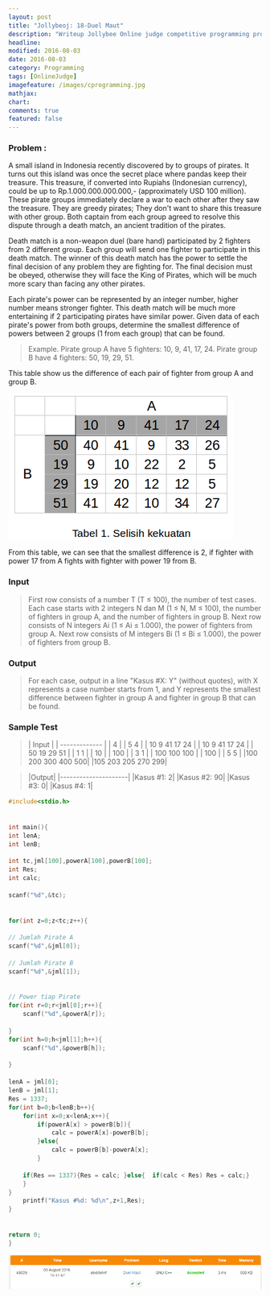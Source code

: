 ```yaml
---
layout: post
title: "Jollybeoj: 18-Duel Maut"
description: "Writeup Jollybee Online judge competitive programming problem"
headline: 
modified: 2016-08-03
date: 2016-08-03
category: Programming
tags: [OnlineJudge]
imagefeature: /images/cprogramming.jpg
mathjax: 
chart: 
comments: true
featured: false
---
```


### Problem : 
A small island in Indonesia recently discovered by to groups of pirates. It turns out this island was once the secret place where pandas keep their treasure. This treasure, if converted into Rupiahs (Indonesian currency), could be up to Rp.1.000.000.000.000,- (approximately USD 100 million). These pirate groups immediately declare a war to each other after they saw the treasure. They are greedy pirates; They don't want to share this treasure with other group. Both captain from each group agreed to resolve this dispute through a death match, an ancient tradition of the pirates.

Death match is a non-weapon duel (bare hand) participated by 2 fighters from 2 different group. Each group will send one fighter to participate in this death match. The winner of this death match has the power to settle the final decision of any problem they are fighting for. The final decision must be obeyed, otherwise they will face the King of Pirates, which will be much more scary than facing any other pirates.

Each pirate's power can be represented by an integer number, higher number means stronger fighter. This death match will be much more entertaining if 2 participating pirates have similar power. Given data of each pirate's power from both groups, determine the smallest difference of powers between 2 groups (1 from each group) that can be found.

>Example.
>Pirate group A have 5 fighters: 10, 9, 41, 17, 24.
>Pirate group B have 4 fighters: 50, 19, 29, 51.

This table show us the difference of each pair of fighter from group A and group B. 

![18 Duel Maut](/images/18-duel-maut.jpg)

From this table, we can see that the smallest difference is 2, if fighter with power 17 from A fights with fighter with power 19 from B.

### Input
>First row consists of a number T (T ≤ 100), the number of test cases. Each case starts with 2 integers N dan M (1 ≤ N, M ≤ 100), the number of fighters in group A, and the number of fighters in group B. Next row consists of N integers Ai (1 ≤ Ai ≤ 1.000), the power of fighters from group A. Next row consists of M integers Bi (1 ≤ Bi ≤ 1.000), the power of fighters from group B.

### Output
>For each case, output in a line "Kasus #X: Y" (without quotes), with X represents a case number starts from 1, and Y represents the smallest difference between fighter in group A and fighter in group B that can be found.

### Sample Test

>| Input         |
| ------------- |
| 4      | 
| 5 4      | 
| 10 9 41 17 24 |
| 10 9 41 17 24 |
| 50 19 29 51 |
| 1 1 |
| 10 |
| 100 |
| 3 1 |
| 100 100 100 |
| 100 |
| 5 5 |
|100 200 300 400 500|
|105 203 205 270 299|

>|Output|
|---------------------|
|Kasus #1: 2|
|Kasus #2: 90|
|Kasus #3: 0|
|Kasus #4: 1|



```c
#include<stdio.h>


int main(){
int lenA;
int lenB;

int tc,jml[100],powerA[100],powerB[100];
int Res;
int calc;

scanf("%d",&tc);


for(int z=0;z<tc;z++){

// Jumlah Pirate A
scanf("%d",&jml[0]);

// Jumlah Pirate B
scanf("%d",&jml[1]);


// Power tiap Pirate
for(int r=0;r<jml[0];r++){
    scanf("%d",&powerA[r]);

}
for(int h=0;h<jml[1];h++){
    scanf("%d",&powerB[h]);

}

lenA = jml[0];
lenB = jml[1];
Res = 1337;
for(int b=0;b<lenB;b++){
    for(int x=0;x<lenA;x++){
        if(powerA[x] > powerB[b]){
            calc = powerA[x]-powerB[b];
        }else{
            calc = powerB[b]-powerA[x];
        }
        
    if(Res == 1337){Res = calc; }else{  if(calc < Res) Res = calc;}
    }
}
    printf("Kasus #%d: %d\n",z+1,Res);
}
    

return 0;
}
```

![18 Duel Maut](/images/accepted-18.PNG)
